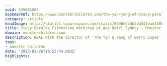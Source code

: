 ```yaml
---
uuid: 645601504
bookmarkOf: https://www.monsterchildren.com/the-yin-yang-of-stacy-peralta/
category: article
headImage: http://static1.squarespace.com/static/6398e5b4b3dd441ead33860a/t/63f6d79760c53541979cab94/1677121431989/stacy-monster-children.jpeg?format=1500w
title: Stacy Peralta Filmmaking Workshop at Ace Hotel Sydney — Monster Children
domain: monsterchildren.com
description: Q&As with the director of 'The Yin & Yang of Gerry Lopez'.
tags:
- monster children
date: '2023-01-26T19:53:44.883Z'
highlights: 
---
```



